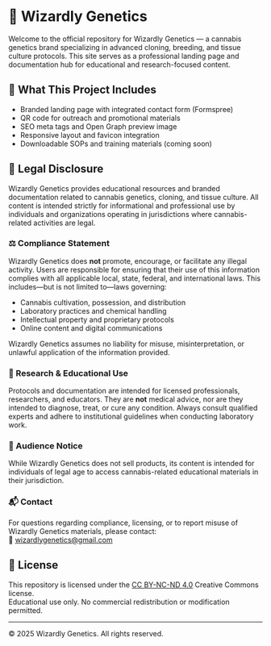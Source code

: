# 🌿 Wizardly Genetics

Welcome to the official repository for Wizardly Genetics — a cannabis genetics brand specializing in advanced cloning, breeding, and tissue culture protocols. This site serves as a professional landing page and documentation hub for educational and research-focused content.

## 🚀 What This Project Includes

- Branded landing page with integrated contact form (Formspree)
- QR code for outreach and promotional materials
- SEO meta tags and Open Graph preview image
- Responsive layout and favicon integration
- Downloadable SOPs and training materials (coming soon)

## 📜 Legal Disclosure

Wizardly Genetics provides educational resources and branded documentation related to cannabis genetics, cloning, and tissue culture. All content is intended strictly for informational and professional use by individuals and organizations operating in jurisdictions where cannabis-related activities are legal.

### ⚖️ Compliance Statement

Wizardly Genetics does **not** promote, encourage, or facilitate any illegal activity. Users are responsible for ensuring that their use of this information complies with all applicable local, state, federal, and international laws. This includes—but is not limited to—laws governing:

- Cannabis cultivation, possession, and distribution  
- Laboratory practices and chemical handling  
- Intellectual property and proprietary protocols  
- Online content and digital communications

Wizardly Genetics assumes no liability for misuse, misinterpretation, or unlawful application of the information provided.

### 🧪 Research & Educational Use

Protocols and documentation are intended for licensed professionals, researchers, and educators. They are **not** medical advice, nor are they intended to diagnose, treat, or cure any condition. Always consult qualified experts and adhere to institutional guidelines when conducting laboratory work.

### 🔞 Audience Notice

While Wizardly Genetics does not sell products, its content is intended for individuals of legal age to access cannabis-related educational materials in their jurisdiction.

### 📬 Contact

For questions regarding compliance, licensing, or to report misuse of Wizardly Genetics materials, please contact:  
📧 [wizardlygenetics@gmail.com](mailto:wizardlygenetics@gmail.com)

## 📄 License

This repository is licensed under the [CC BY-NC-ND 4.0](LICENSE.md) Creative Commons license.  
Educational use only. No commercial redistribution or modification permitted.

---

© 2025 Wizardly Genetics. All rights reserved.

